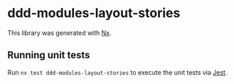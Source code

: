 # ddd-modules-layout-stories

This library was generated with [Nx](https://nx.dev).

## Running unit tests

Run `nx test ddd-modules-layout-stories` to execute the unit tests via [Jest](https://jestjs.io).
